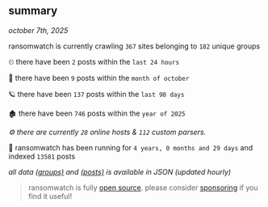 
## summary
_october 7th, 2025_

ransomwatch is currently crawling `367` sites belonging to `182` unique groups

⏲ there have been `2` posts within the `last 24 hours`

🦈 there have been `9` posts within the `month of october`

🪐 there have been `137` posts within the `last 90 days`

🏚 there have been `746` posts within the `year of 2025`

_⚙️ there are currently `28` online hosts & `112` custom parsers._

🦕 ransomwatch has been running for `4 years, 0 months and 29 days` and indexed `13581` posts

_all data  [(groups)](http://ransomwhat.telemetry.ltd/groups) and [(posts)](http://ransomwhat.telemetry.ltd/posts) is available in JSON (updated hourly)_

> ransomwatch is fully [open source](https://github.com/joshhighet/ransomwatch#ransomwatch--). please consider [sponsoring](https://github.com/sponsors/joshhighet) if you find it useful!
